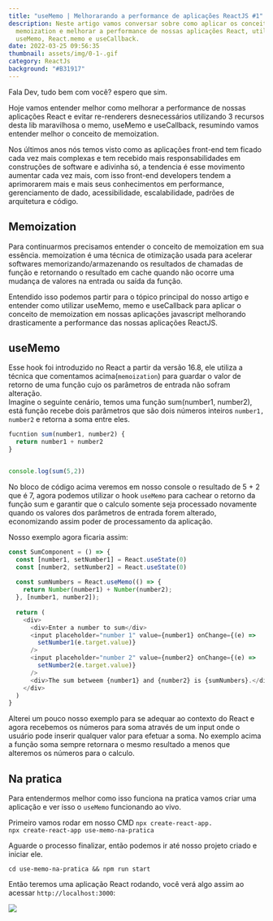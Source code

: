 ```yaml
---
title: "useMemo | Melhorarando a performance de aplicações ReactJS #1"
description: Neste artigo vamos conversar sobre como aplicar os conceitos de
  memoization e melhorar a performance de nossas aplicações React, utilizando
  useMemo, React.memo e useCallback.
date: 2022-03-25 09:56:35
thumbnail: assets/img/0-1-.gif
category: ReactJs
background: "#B31917"
---
```

Fala Dev, tudo bem com você? espero que sim.

Hoje vamos entender melhor como melhorar a performance de nossas aplicações React e evitar re-renderers desnecessários utilizando 3 recursos desta lib maravilhosa o memo, useMemo e useCallback, resumindo vamos entender melhor o conceito de memoization.

Nos últimos anos nós temos visto como as aplicações front-end tem ficado cada vez mais complexas e tem recebido mais responsabilidades em construções de software e adivinha só, a tendencia é esse movimento aumentar cada vez mais, com isso front-end developers tendem a aprimorarem mais e mais seus conhecimentos em performance, gerenciamento de dado, acessibilidade, escalabilidade, padrões de arquitetura e código.

## Memoization

Para continuarmos precisamos entender o conceito de memoization em sua essência. memoization é uma técnica de otimização usada para acelerar softwares memorizando/armazenando os resultados de chamadas de função e retornando o resultado em cache quando não ocorre uma mudança de valores na entrada ou saída da função.

Entendido isso podemos partir para o tópico principal do nosso artigo e entender como utilizar useMemo, memo e useCallback para aplicar o conceito de memoization em nossas aplicações javascript melhorando drasticamente a performance das nossas aplicações ReactJS.

## useMemo

Esse hook foi introduzido no React a partir da versão 16.8, ele utiliza a técnica que comentamos acima(`memoization`) para guardar o valor de retorno de uma função cujo os parâmetros de entrada não sofram alteração.\
Imagine o seguinte cenário, temos uma função sum(number1, number2), está função recebe dois parâmetros que são dois números  inteiros `number1, number2` e retorna a soma entre eles.

```javascript
fucntion sum(number1, number2) {
  return number1 + number2
}


console.log(sum(5,2))
```

No bloco de código acima veremos em nosso console o resultado de 5 + 2 que é 7, agora podemos utilizar o hook `useMemo` para cachear o retorno da função sum e garantir que o calculo somente seja processado novamente quando os valores dos parâmetros de entrada forem alterado, economizando assim poder de processamento da aplicação.

Nosso exemplo agora ficaria assim:

```javascript
const SumComponent = () => {
  const [number1, setNumber1] = React.useState(0)
  const [number2, setNumber2] = React.useState(0)
 
  const sumNumbers = React.useMemo(() => {
    return Number(number1) + Number(number2);
  }, [number1, number2]);
  
  return (
    <div>
      <div>Enter a number to sum</div>
      <input placeholder="number 1" value={number1} onChange={(e) =>
        setNumber1(e.target.value)}
      />
      <input placeholder="number 2" value={number2} onChange={(e) =>
        setNumber2(e.target.value)}
      />
      <div>The sum betweem {number1} and {number2} is {sumNumbers}.</div>
    </div>
  )
}
```

Alterei um pouco nosso exemplo para se adequar ao contexto do React e agora recebemos os números para soma através de um input onde o usuário pode inserir qualquer valor para efetuar a soma. No exemplo acima a função soma sempre retornara o mesmo resultado a menos que alteremos os números para o calculo.

## Na pratica

Para entendermos melhor como isso funciona na pratica vamos criar uma aplicação e ver isso o `useMemo` funcionando ao vivo.

Primeiro vamos rodar em nosso CMD `npx create-react-app.`\
`npx create-react-app use-memo-na-pratica`

Aguarde o processo finalizar, então podemos ir até nosso projeto criado e iniciar ele.

`cd use-memo-na-pratica && npm run start`

Então teremos uma aplicação React rodando, você verá algo assim ao acessar `http://localhost:3000`:

![](assets/img/captura-de-tela-2022-06-19-135242.png)